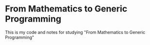 # From Mathematics to Generic Programming

This is my code and notes for studying "From Mathematics to Generic Programming"
